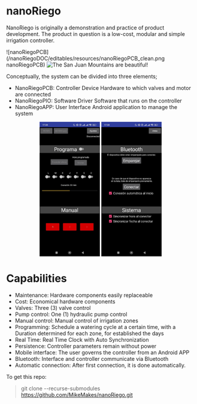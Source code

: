 # nanoRiego
NanoRiego is originally a demonstration and practice of product development. The product in question is a low-cost, modular and simple irrigation controller.

![nanoRiegoPCB](/nanoRiegoDOC/editables/resources/nanoRiegoPCB_clean.png nanoRiegoPCB)
![The San Juan Mountains are beautiful!](/assets/images/san-juan-mountains.jpg "San Juan Mountains")

Conceptually, the system can be divided into three elements;
* NanoRiegoPCB: Controller Device Hardware to which valves and motor are connected 
* NanoRiegoPIO: Software Driver Software that runs on the controller 
* NanoRiegoAPP: User Interface Android application to manage the system

<p align="middle">
  <img src="/nanoRiegoDOC/editables/resources/gui1.jpg" width="32%">
  <img src="/nanoRiegoDOC/editables/resources/gui2.jpg" width="32%">
</p>

# Capabilities
* Maintenance: Hardware components easily replaceable
* Cost: Economical hardware components
* Valves: Three (3) valve control
* Pump control: One (1) hydraulic pump control
* Manual control: Manual control of irrigation zones
* Programming: Schedule a watering cycle at a certain time, with a Duration determined for each zone, for established the days
* Real Time: Real Time Clock with Auto Synchronization
* Persistence: Controller parameters remain without power
* Mobile interface: The user governs the controller from an Android APP
* Bluetooth: Interface and controller communicate via Bluetooth
* Automatic connection: After first connection, it is done automatically.

To get this repo:  
> git clone --recurse-submodules https://github.com/MikeMakes/nanoRiego.git
